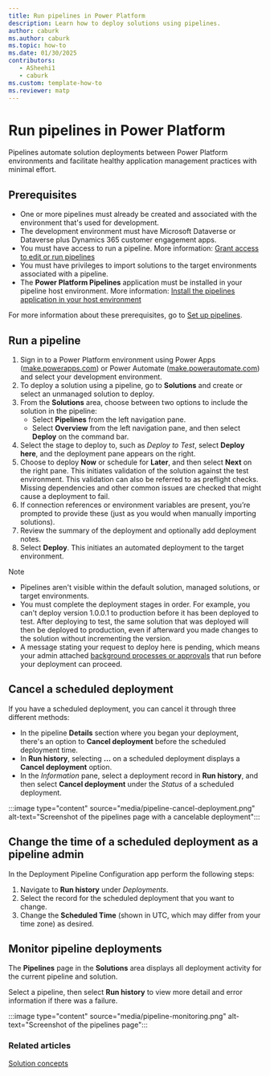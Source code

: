 ```yaml
---
title: Run pipelines in Power Platform
description: Learn how to deploy solutions using pipelines.
author: caburk
ms.author: caburk
ms.topic: how-to
ms.date: 01/30/2025
contributors:
   - ASheehi1
   - caburk
ms.custom: template-how-to
ms.reviewer: matp
---
```

# Run pipelines in Power Platform

Pipelines automate solution deployments between Power Platform environments and facilitate healthy application management practices with minimal effort.

## Prerequisites

- One or more pipelines must already be created and associated with the environment that's used for development.
- The development environment must have Microsoft Dataverse or Dataverse plus Dynamics 365 customer engagement apps.
- You must have access to run a pipeline. More information: [Grant access to edit or run pipelines](custom-host-pipelines.md#grant-access-to-edit-or-run-pipelines)
- You must have privileges to import solutions to the target environments associated with a pipeline.
- The **Power Platform Pipelines** application must be installed in your pipeline host environment. More information: [Install the pipelines application in your host environment](custom-host-pipelines.md#install-the-pipelines-application-in-your-host-environment)

For more information about these prerequisites, go to [Set up pipelines](set-up-pipelines.md).

## Run a pipeline

1. Sign in to a Power Platform environment using Power Apps ([make.powerapps.com](https://make.powerapps.com)) or Power Automate ([make.powerautomate.com](https://make.powerautomate.com)) and select your development environment.
1. To deploy a solution using a pipeline, go to **Solutions** and create or select an unmanaged solution to deploy.
1. From the **Solutions** area, choose between two options to include the solution in the pipeline:
   - Select **Pipelines** from the left navigation pane.
   - Select **Overview** from the left navigation pane, and then select **Deploy** on the command bar.
1. Select the stage to deploy to, such as *Deploy to Test*, select **Deploy here**, and the deployment pane appears on the right.
1. Choose to deploy **Now** or schedule for **Later**, and then select **Next** on the right pane. This initiates validation of the solution against the test environment. This validation can also be referred to as preflight checks. Missing dependencies and other common issues are checked that might cause a deployment to fail.
1. If connection references or environment variables are present, you’re prompted to provide these (just as you would when manually importing solutions).
1. Review the summary of the deployment and optionally add deployment notes.
1. Select **Deploy**. This initiates an automated deployment to the target environment.

> [!NOTE]
>
> - Pipelines aren't visible within the default solution, managed solutions, or target environments.
> - You must complete the deployment stages in order. For example, you can't deploy version 1.0.0.1 to production before it has been deployed to test. After deploying to test, the same solution that was deployed will then be deployed to production, even if afterward you made changes to the solution without incrementing the version.
> - A message stating your request to deploy here is pending, which means your admin attached [background processes or approvals](extend-pipelines.md) that run before your deployment can proceed.

## Cancel a scheduled deployment

If you have a scheduled deployment, you can cancel it through three different methods:

- In the pipeline **Details** section where you began your deployment, there's an option to **Cancel deployment** before the scheduled deployment time.
- In **Run history**, selecting **...** on a scheduled deployment displays a **Cancel deployment** option.
- In the *Information* pane, select a deployment record in **Run history**, and then select **Cancel deployment** under the *Status* of a scheduled deployment.

:::image type="content" source="media/pipeline-cancel-deployment.png" alt-text="Screenshot of the pipelines page with a cancelable deployment":::

## Change the time of a scheduled deployment as a pipeline admin

In the Deployment Pipeline Configuration app perform the following steps:

1. Navigate to **Run history** under *Deployments*.
1. Select the record for the scheduled deployment that you want to change.
1. Change the **Scheduled Time** (shown in UTC, which may differ from your time zone) as desired.

## Monitor pipeline deployments

The **Pipelines** page in the **Solutions** area displays all deployment activity for the current pipeline and solution.

Select a pipeline, then select **Run history** to view more detail and error information if there was a failure.

:::image type="content" source="media/pipeline-monitoring.png" alt-text="Screenshot of the pipelines page":::

### Related articles

[Solution concepts](solution-concepts-alm.md)
